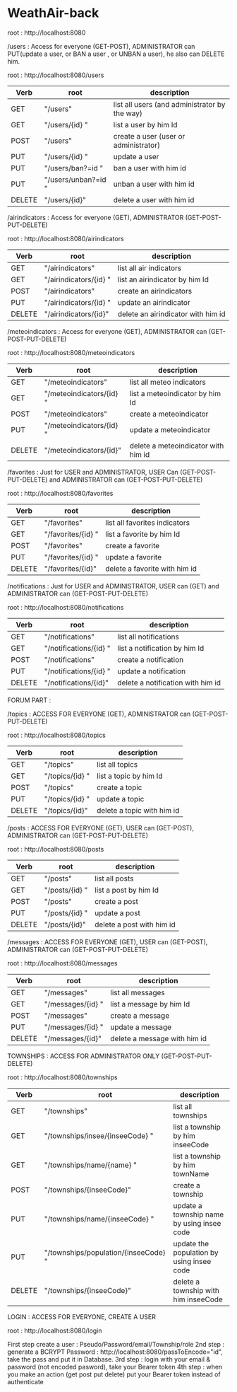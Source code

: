 # WeathAir-back


root : http://localhost:8080

/users : Access for everyone (GET-POST), ADMINISTRATOR can PUT(update a user, or BAN a user , or UNBAN a user), he also can DELETE him.

root : http://localhost:8080/users

<table>
    <thead>
        <tr> <th> Verb </th> <th> root </th> <th> description </th> </tr>
    </thead>
    <tbody>
        <tr> <td>GET</td>         <td>"/users"</td>         <td> list all users (and administrator by the way) </td> </tr>
        <tr> <td>GET</td>         <td>"/users/{id} "</td>     <td> list a user by him Id </td> </tr>
        <tr> <td>POST</td>         <td>"/users"</td>         <td> create a user (user or administrator) </td> </tr>
        <tr> <td>PUT</td>         <td>"/users/{id} "</td>         <td> update a user </td> </tr>
        <tr> <td>PUT</td>         <td>"/users/ban?=id "</td>         <td>  ban a user with him id </td> </tr>
        <tr> <td>PUT</td>         <td>"/users/unban?=id "</td>         <td> unban a user with him id </td> </tr>
        <tr> <td>DELETE</td>     <td>"/users/{id}"</td>     <td> delete a user with him id</td> </tr>
    </tbody>
</table>

/airindicators : Access for everyone (GET), ADMINISTRATOR (GET-POST-PUT-DELETE)

root : http://localhost:8080/airindicators

<table>
    <thead>
        <tr> <th> Verb </th> <th> root </th> <th> description </th> </tr>
    </thead>
    <tbody>
        <tr> <td>GET</td>         <td>"/airindicators"</td>         <td> list all air indicators </td> </tr>
        <tr> <td>GET</td>         <td>"/airindicators/{id} "</td>     <td> list an airindicator by him Id </td> </tr>
        <tr> <td>POST</td>         <td>"/airindicators"</td>         <td> create an airindicators  </td> </tr>
        <tr> <td>PUT</td>         <td>"/airindicators/{id} "</td>         <td> update an airindicator </td> </tr>
        <tr> <td>DELETE</td>     <td>"/airindicators/{id}"</td>     <td> delete an airindicator with him id</td> </tr>
    </tbody>
</table>

/meteoindicators : Access for everyone (GET), ADMINISTRATOR can (GET-POST-PUT-DELETE)

root : http://localhost:8080/meteoindicators

<table>
    <thead>
        <tr> <th> Verb </th> <th> root </th> <th> description </th> </tr>
    </thead>
    <tbody>
        <tr> <td>GET</td>         <td>"/meteoindicators"</td>         <td> list all meteo indicators </td> </tr>
        <tr> <td>GET</td>         <td>"/meteoindicators/{id} "</td>     <td> list a meteoindicator by him Id </td> </tr>
        <tr> <td>POST</td>         <td>"/meteoindicators"</td>         <td> create a meteoindicator  </td> </tr>
        <tr> <td>PUT</td>         <td>"/meteoindicators/{id} "</td>         <td> update a meteoindicator </td> </tr>
        <tr> <td>DELETE</td>     <td>"/meteoindicators/{id}"</td>     <td> delete a meteoindicator with him id</td> </tr>
    </tbody>
</table>

/favorites : Just for USER and ADMINISTRATOR, USER Can (GET-POST-PUT-DELETE) and ADMINISTRATOR can (GET-POST-PUT-DELETE)

root : http://localhost:8080/favorites

<table>
    <thead>
        <tr> <th> Verb </th> <th> root </th> <th> description </th> </tr>
    </thead>
    <tbody>
        <tr> <td>GET</td>         <td>"/favorites"</td>         <td> list all favorites indicators </td> </tr>
        <tr> <td>GET</td>         <td>"/favorites/{id} "</td>     <td> list a favorite by him Id </td> </tr>
        <tr> <td>POST</td>         <td>"/favorites"</td>         <td> create a favorite  </td> </tr>
        <tr> <td>PUT</td>         <td>"/favorites/{id} "</td>         <td> update a favorite </td> </tr>
        <tr> <td>DELETE</td>     <td>"/favorites/{id}"</td>     <td> delete a favorite with him id</td> </tr>
    </tbody>
</table>

/notifications : Just for USER and ADMINISTRATOR, USER can (GET) and ADMINISTRATOR can (GET-POST-PUT-DELETE)

root : http://localhost:8080/notifications

<table>
    <thead>
        <tr> <th> Verb </th> <th> root </th> <th> description </th> </tr>
    </thead>
    <tbody>
        <tr> <td>GET</td>         <td>"/notifications"</td>         <td> list all notifications  </td> </tr>
        <tr> <td>GET</td>         <td>"/notifications/{id} "</td>     <td> list a notification by him Id </td> </tr>
        <tr> <td>POST</td>         <td>"/notifications"</td>         <td> create a notification  </td> </tr>
        <tr> <td>PUT</td>         <td>"/notifications/{id} "</td>         <td> update a notification </td> </tr>
        <tr> <td>DELETE</td>     <td>"/notifications/{id}"</td>     <td> delete a notification with him id</td> </tr>
    </tbody>
</table>

FORUM PART : 

/topics : ACCESS FOR EVERYONE (GET), ADMINISTRATOR can (GET-POST-PUT-DELETE)

root : http://localhost:8080/topics

<table>
    <thead>
        <tr> <th> Verb </th> <th> root </th> <th> description </th> </tr>
    </thead>
    <tbody>
        <tr> <td>GET</td>         <td>"/topics"</td>         <td> list all topics  </td> </tr>
        <tr> <td>GET</td>         <td>"/topics/{id} "</td>     <td> list a topic by him Id </td> </tr>
        <tr> <td>POST</td>         <td>"/topics"</td>         <td> create a topic  </td> </tr>
        <tr> <td>PUT</td>         <td>"/topics/{id} "</td>         <td> update a topic </td> </tr>
        <tr> <td>DELETE</td>     <td>"/topics/{id}"</td>     <td> delete a topic with him id</td> </tr>
    </tbody>
</table>

/posts : ACCESS FOR EVERYONE (GET), USER can (GET-POST), ADMINISTRATOR can (GET-POST-PUT-DELETE)

root : http://localhost:8080/posts

<table>
    <thead>
        <tr> <th> Verb </th> <th> root </th> <th> description </th> </tr>
    </thead>
    <tbody>
        <tr> <td>GET</td>         <td>"/posts"</td>         <td> list all posts  </td> </tr>
        <tr> <td>GET</td>         <td>"/posts/{id} "</td>     <td> list a post by him Id </td> </tr>
        <tr> <td>POST</td>         <td>"/posts"</td>         <td> create a post  </td> </tr>
        <tr> <td>PUT</td>         <td>"/posts/{id} "</td>         <td> update a post </td> </tr>
        <tr> <td>DELETE</td>     <td>"/posts/{id}"</td>     <td> delete a post with him id</td> </tr>
    </tbody>
</table>

/messages : ACCESS FOR EVERYONE (GET), USER can (GET-POST), ADMINISTRATOR can (GET-POST-PUT-DELETE)

root : http://localhost:8080/messages 

<table>
    <thead>
        <tr> <th> Verb </th> <th> root </th> <th> description </th> </tr>
    </thead>
    <tbody>
        <tr> <td>GET</td>         <td>"/messages"</td>         <td> list all messages  </td> </tr>
        <tr> <td>GET</td>         <td>"/messages/{id} "</td>     <td> list a message by him Id </td> </tr>
        <tr> <td>POST</td>         <td>"/messages"</td>         <td> create a message </td> </tr>
        <tr> <td>PUT</td>         <td>"/messages/{id} "</td>         <td> update a message </td> </tr>
        <tr> <td>DELETE</td>     <td>"/messages/{id}"</td>     <td> delete a message with him id</td> </tr>
    </tbody>
</table>

TOWNSHIPS : ACCESS FOR ADMINISTRATOR ONLY (GET-POST-PUT-DELETE)

root : http://localhost:8080/townships 

<table>
    <thead>
        <tr> <th> Verb </th> <th> root </th> <th> description </th> </tr>
    </thead>
    <tbody>
        <tr> <td>GET</td>         <td>"/townships"</td>         <td> list all  townships </td> </tr>
        <tr> <td>GET</td>         <td>"/townships/insee/{inseeCode} "</td>     <td> list a township by him inseeCode </td> </tr>
        <tr> <td>GET</td>         <td>"/townships/name/{name} "</td>     <td> list a township by him townName </td> </tr>
        <tr> <td>POST</td>         <td>"/townships/{inseeCode}"</td>         <td> create a township  </td> </tr>
        <tr> <td>PUT</td>         <td>"/townships/name/{inseeCode} "</td>         <td> update a township name by using insee code </td> </tr>
        <tr> <td>PUT</td>         <td>"/townships/population/{inseeCode} "</td>         <td> update the population by using insee code </td> </tr>
        <tr> <td>DELETE</td>     <td>"/townships/{inseeCode}"</td>     <td> delete a township with him inseeCode</td> </tr>
    </tbody>
</table>

LOGIN : ACCESS FOR EVERYONE, CREATE A USER 

root : http://localhost:8080/login

First step create a user : Pseudo/Password/email/Township/role
2nd step : generate a BCRYPT Password : http://localhost:8080/passToEncode="id", take the pass and put it in Database.
3rd step : login with your email & password (not encoded pasword), take your Bearer token 
4th step : when you make an action (get post put delete) put your Bearer token instead of authenticate

